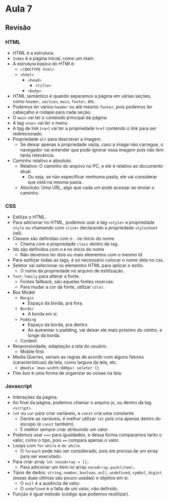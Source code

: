# Aula 7

## Revisão
### HTML
* HTML é a estrutura.
* `Index` é a página inicial, como um main.
* A estrutura basica do HTMl é:
  * `<!DOCTYPE html>`
  * `<html>`
    * `<head>`
      * `<title>`
    * `<body>`
* HTML semântico é quando separamos a página em várias seções, como `header`, `section`, `main`, `footer`, etc.
* Podemos ter vários `header` ou até mesmo `footer`, pois podemos ter cabeçalho e rodapé para cada seção. 
* O `main` vai ter o conteúdo principal da página.
* A tag `<nav>` vai ter o menu.
* A tag de link (`<a>`) vai ter a propriedade `href` contendo o link para ser redirecionado.
* Propriedade `alt` para descrever a imagem.
  * Se deixar apenas a propriedade vazia, caso a image não carregue, o navegador vai entender que pode ignorar essa imagem pois não tem tanta relevância.
* Caminho relativo e absoluto.
  * Relativo: O caminho do arquivo no PC, e ele é relativo ao documento atual.
    * Ou seja, se não especificar nenhuma pasta, ele vai considerar que está na mesma pasta..
  * Absoluto: Uma URL, algo que cada um pode acessar ao enviar o caminho.

### CSS
* Estiliza o HTML.
* Para adicionar no HTML, podemos usar a tag `<style>` a propriedade `style` ou chamando com `<link>` declarando a propriedade `stylesheet` (rel).
* Classes são definidas com o `.` no início do nome.
  * Chama com a propriedade `class` dentro da tag.
* Ids são definidos com o `#` no início do nome
  * Não devemos ter dois ou mais elementos com o mesmo Id.
* Para estilizar todas as tags, é só necessário colocar o nome dela no css.
* Seletor vai selecionar os elementos HTML para aplicar o estilo.
  * O nome da propriedade no arquivo de estilização.
* `font-family` para alterar a fonte.
  * Fontes fallback, são aquelas fontes reservas.
  * Para mudar a cor da fonte, utilizar `color`.
* Box Model
  * `Margin`
    * Espaço da borda, pra fora.
  * `Border`
    * A borda em si.
  * `Padding`
    * Espaço da borda, pra dentro.
    * Ao aumentar o padding, vai deixar ele mais próximo do centro, e longe da borda.
  * Content
* Responsividade, adaptação a tela do usuário.
  * Mobile first.
* Media Queries, seriam as regras de acordo com alguns fatores (características) da tela, como largura da tela, etc.
  * `@media (max-width:600px) seletor {}`
* Flex box é uma forma de organizar as coisas na tela.

### Javascript
* Interações da página.
* Ao final da página, podemos chamar o arquivo js, ou dentro da tag `<script>` 
* `let` ou `var` para criar variáveis, e `const` cria uma constante
  * Dentre as variáveis, é melhor utilizar `let` pois cria apenas dentro do escopo (e `const` também).
  * É melhor sempre criar atribuindo um valor.
* Podemos usar `===` para igualdades, e dessa forma comparamos tanto o valor, como o tipo, pois `==` compara apenas o valor.
* Loops com `for` `while` e `do while`.
  * O `foreach` pode não ser considerado, pois ele precisa de um array para ser executado.
* Para criar array `let novoArray = [];`
  * Para adicionar um item no array `novoArray.push(item);`
* Tipos de dados: `string`, `number`, `boolean`, `null`, `undefined`, `symbol`, `bigint` (essas duas últimas são pouco usadas) e objetos em si.
  * O `null` é a ausência de valor.
  * O `undefined` é a falta de um valor, não definido.
* Função é igual método (código que podemos reutilizar).